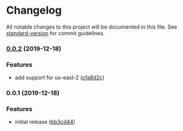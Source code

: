 # Changelog

All notable changes to this project will be documented in this file. See [standard-version](https://github.com/conventional-changelog/standard-version) for commit guidelines.

### [0.0.2](https://github.com/sammarks/cloudformation-video-thumbnail/compare/v0.0.1...v0.0.2) (2019-12-18)


### Features

* add support for us-east-2 ([cfa8d2c](https://github.com/sammarks/cloudformation-video-thumbnail/commit/cfa8d2c7890cd5d29c27a3d8d3ea60e51366efc9))

### 0.0.1 (2019-12-18)


### Features

* initial release ([bb3cd44](https://github.com/sammarks/cloudformation-video-thumbnail/commit/bb3cd444bb7df8e6e942b9a56037a59d54ab2921))
